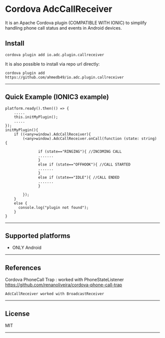 Cordova AdcCallReceiver
=======================

It is an Apache Cordova plugin (COMPATIBLE WITH IONIC) to simplify handling phone call status and events in Android devices.


## Install
	cordova plugin add io.adc.plugin.callreceiver

It is also possible to install via repo url directly:

	cordova plugin add https://github.com/ahmedb49/io.adc.plugin.callreceiver
    
******

## Quick Example (IONIC3 example)

	platform.ready().then(() => {
		..... 
		this.initMyPlugin();
		.....
	});
	initMyPlugin(){
		if ((<any>window).AdcCallReceiver){
			(<any>window).AdcCallReceiver.onCall(function (state: string) {
	  
				   if (state=="RINGING"){ //INCOMING CALL
				   .......
				   }
				   else if (state=="OFFHOOK"){ //CALL STARTED
				   .......
				   }
				   else if (state=="IDLE"){ //CALL ENDED
				   .......
				   }
				  
			});
		}
		else {
		  console.log("plugin not found");
		}
	}	
    
*********

## Supported platforms

- ONLY Android

*********

## References
Cordova PhoneCall Trap : worked with PhoneStateListener
https://github.com/renanoliveira/cordova-phone-call-trap

	AdcCallReceiver worked with BroadcastReceiver
********


## License

MIT
********